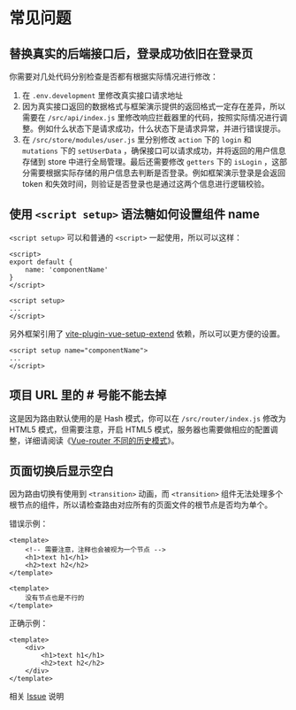 # 常见问题

## 替换真实的后端接口后，登录成功依旧在登录页

你需要对几处代码分别检查是否都有根据实际情况进行修改：

1. 在 `.env.development` 里修改真实接口请求地址
2. 因为真实接口返回的数据格式与框架演示提供的返回格式一定存在差异，所以需要在 `/src/api/index.js` 里修改响应拦截器里的代码，按照实际情况进行调整。例如什么状态下是请求成功，什么状态下是请求异常，并进行错误提示。
3. 在 `/src/store/modules/user.js` 里分别修改 `action` 下的 `login` 和 `mutations` 下的 `setUserData` ，确保接口可以请求成功，并将返回的用户信息存储到 store 中进行全局管理。最后还需要修改 `getters` 下的 `isLogin` ，这部分需要根据实际存储的用户信息去判断是否登录。例如框架演示登录是会返回 token 和失效时间，则验证是否登录也是通过这两个信息进行逻辑校验。

## 使用 `<script setup>` 语法糖如何设置组件 name

`<script setup>` 可以和普通的 `<script>` 一起使用，所以可以这样：

```vue:no-line-numbers
<script>
export default {
    name: 'componentName'
}
</script>

<script setup>
...
</script>
```

另外框架引用了 [vite-plugin-vue-setup-extend](https://github.com/anncwb/vite-plugin-vue-setup-extend) 依赖，所以可以更方便的设置。

```vue:no-line-numbers
<script setup name="componentName">
...
</script>
```

## 项目 URL 里的 # 号能不能去掉

这是因为路由默认使用的是 Hash 模式，你可以在 `/src/router/index.js` 修改为 HTML5 模式，但需要注意，开启 HTML5 模式，服务器也需要做相应的配置调整，详细请阅读《[Vue-router 不同的历史模式](https://next.router.vuejs.org/zh/guide/essentials/history-mode.html)》。

## 页面切换后显示空白

因为路由切换有使用到 `<transition>` 动画，而 `<transition>` 组件无法处理多个根节点的组件，所以请检查路由对应所有的页面文件的根节点是否均为单个。

错误示例：

```vue:no-line-numbers
<template>
    <!-- 需要注意，注释也会被视为一个节点 -->
    <h1>text h1</h1>
    <h2>text h2</h2>
</template>

<template>
    没有节点也是不行的
</template>
```

正确示例：

```vue:no-line-numbers
<template>
    <div>
        <h1>text h1</h1>
        <h2>text h2</h2>
    </div>
</template>
```

相关 [Issue](https://github.com/vuejs/vue-next/issues/1850) 说明